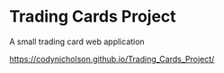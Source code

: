 # Trading Cards Project
A small trading card web application

https://codynicholson.github.io/Trading_Cards_Project/
